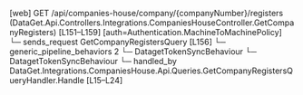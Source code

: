[web] GET /api/companies-house/company/{companyNumber}/registers  (DataGet.Api.Controllers.Integrations.CompaniesHouseController.GetCompanyRegisters)  [L151–L159] [auth=Authentication.MachineToMachinePolicy]
  └─ sends_request GetCompanyRegistersQuery [L156]
    └─ generic_pipeline_behaviors 2
      └─ DatagetTokenSyncBehaviour
      └─ DatagetTokenSyncBehaviour
    └─ handled_by DataGet.Integrations.CompaniesHouse.Api.Queries.GetCompanyRegistersQueryHandler.Handle [L15–L24]

